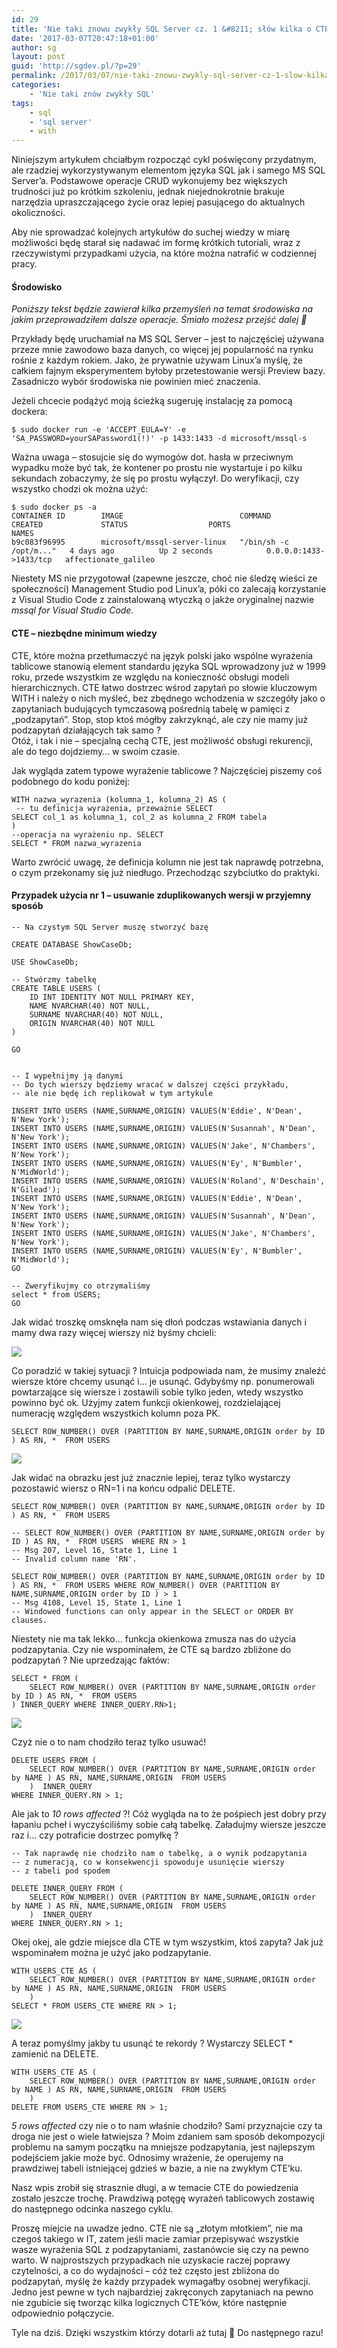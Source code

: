 ```yaml
---
id: 29
title: 'Nie taki znowu zwykły SQL Server cz. 1 &#8211; słów kilka o CTE'
date: '2017-03-07T20:47:18+01:00'
author: sg
layout: post
guid: 'http://sgdev.pl/?p=29'
permalink: /2017/03/07/nie-taki-znowu-zwykly-sql-server-cz-1-slow-kilka-o-wspolnych-wyrazeniach-tablicowych-cte/
categories:
    - 'Nie taki znów zwykły SQL'
tags:
    - sql
    - 'sql server'
    - with
---
```


Niniejszym artykułem chciałbym rozpocząć cykl poświęcony przydatnym, ale rzadziej wykorzystywanym elementom języka SQL jak i samego MS SQL Server’a. Podstawowe operacje CRUD wykonujemy bez większych trudności już po krótkim szkoleniu, jednak niejednokrotnie brakuje narzędzia upraszczającego życie oraz lepiej pasującego do aktualnych okoliczności.

  
Aby nie sprowadzać kolejnych artykułów do suchej wiedzy w miarę możliwości będę starał się nadawać im formę krótkich tutoriali, wraz z rzeczywistymi przypadkami użycia, na które można natrafić w codziennej pracy.

#### Środowisko

*Poniższy tekst będzie zawierał kilka przemyśleń na temat środowiska na jakim przeprowadziłem dalsze operacje. Śmiało możesz przejść dalej 🙂*

Przykłady będę uruchamiał na MS SQL Server – jest to najczęściej używana przeze mnie zawodowo baza danych, co więcej jej popularność na rynku rośnie z każdym rokiem. Jako, że prywatnie używam Linux’a myślę, że całkiem fajnym eksperymentem byłoby przetestowanie wersji Preview bazy. Zasadniczo wybór środowiska nie powinien mieć znaczenia.

Jeżeli chcecie podążyć moją ścieżką sugeruję instalację za pomocą dockera:

```
$ sudo docker run -e 'ACCEPT_EULA=Y' -e 'SA_PASSWORD=yourSAPassword1(!)' -p 1433:1433 -d microsoft/mssql-s
```

Ważna uwaga – stosujcie się do wymogów dot. hasła w przeciwnym wypadku może być tak, że kontener po prostu nie wystartuje i po kilku sekundach zobaczymy, że się po prostu wyłączył. Do weryfikacji, czy wszystko chodzi ok można użyć:

```
$ sudo docker ps -a
CONTAINER ID        IMAGE                          COMMAND                  CREATED             STATUS                  PORTS                    NAMES
b9c083f96995        microsoft/mssql-server-linux   "/bin/sh -c /opt/m..."   4 days ago          Up 2 seconds            0.0.0.0:1433->1433/tcp   affectionate_galileo
```

Niestety MS nie przygotował (zapewne jeszcze, choć nie śledzę wieści ze społeczności) Management Studio pod Linux’a, póki co zalecają korzystanie z Visual Studio Code z zainstalowaną wtyczką o jakże oryginalnej nazwie *mssql for Visual Studio Code.*

#### CTE – niezbędne minimum wiedzy

CTE, które można przetłumaczyć na język polski jako wspólne wyrażenia tablicowe stanowią element standardu języka SQL wprowadzony już w 1999 roku, przede wszystkim ze względu na konieczność obsługi modeli hierarchicznych. CTE łatwo dostrzec wśrod zapytań po słowie kluczowym WITH i należy o nich myśleć, bez zbędnego wchodzenia w szczegóły jako o zapytaniach budujących tymczasową pośrednią tabelę w pamięci z „podzapytań”. Stop, stop ktoś mógłby zakrzyknąć, ale czy nie mamy już podzapytań działających tak samo ?  
Otóż, i tak i nie – specjalną cechą CTE, jest możliwość obsługi rekurencji, ale do tego dojdziemy… w swoim czasie.

Jak wygląda zatem typowe wyrażenie tablicowe ? Najczęściej piszemy coś podobnego do kodu poniżej:

```
WITH nazwa_wyrazenia (kolumna_1, kolumna_2) AS (
 -- tu definicja wyrażenia, przeważnie SELECT
SELECT col_1 as kolumna_1, col_2 as kolumna_2 FROM tabela
)
--operacja na wyrażeniu np. SELECT
SELECT * FROM nazwa_wyrazenia
```

Warto zwrócić uwagę, że definicja kolumn nie jest tak naprawdę potrzebna, o czym przekonamy się już niedługo. Przechodząc szybciutko do praktyki.

#### Przypadek użycia nr 1 – usuwanie zduplikowanych wersji w przyjemny sposób

```
-- Na czystym SQL Server muszę stworzyć bazę

CREATE DATABASE ShowCaseDb;

USE ShowCaseDb;

-- Stwórzmy tabelkę
CREATE TABLE USERS (
    ID INT IDENTITY NOT NULL PRIMARY KEY, 
    NAME NVARCHAR(40) NOT NULL,
    SURNAME NVARCHAR(40) NOT NULL,
    ORIGIN NVARCHAR(40) NOT NULL
)

GO


-- I wypełnijmy ją danymi 
-- Do tych wierszy będziemy wracać w dalszej części przykładu, 
-- ale nie będę ich replikował w tym artykule

INSERT INTO USERS (NAME,SURNAME,ORIGIN) VALUES(N'Eddie', N'Dean', N'New York');
INSERT INTO USERS (NAME,SURNAME,ORIGIN) VALUES(N'Susannah', N'Dean', N'New York');
INSERT INTO USERS (NAME,SURNAME,ORIGIN) VALUES(N'Jake', N'Chambers', N'New York');
INSERT INTO USERS (NAME,SURNAME,ORIGIN) VALUES(N'Ey', N'Bumbler', N'MidWorld');
INSERT INTO USERS (NAME,SURNAME,ORIGIN) VALUES(N'Roland', N'Deschain', N'Gilead');
INSERT INTO USERS (NAME,SURNAME,ORIGIN) VALUES(N'Eddie', N'Dean', N'New York');
INSERT INTO USERS (NAME,SURNAME,ORIGIN) VALUES(N'Susannah', N'Dean', N'New York');
INSERT INTO USERS (NAME,SURNAME,ORIGIN) VALUES(N'Jake', N'Chambers', N'New York');
INSERT INTO USERS (NAME,SURNAME,ORIGIN) VALUES(N'Ey', N'Bumbler', N'MidWorld');
GO

-- Zweryfikujmy co otrzymaliśmy
select * from USERS;
GO

```

Jak widać troszkę omsknęła nam się dłoń podczas wstawiania danych i mamy dwa razy więcej wierszy niż byśmy chcieli:

![](https://sgdev.pl/wp-content/uploads/2017/03/scrin1-300x200.png)

Co poradzić w takiej sytuacji ? Intuicja podpowiada nam, że musimy znaleźć wiersze które chcemy usunąć i… je usunąć. Gdybyśmy np. ponumerowali powtarzające się wiersze i zostawili sobie tylko jeden, wtedy wszystko powinno być ok. Użyjmy zatem funkcji okienkowej, rozdzielającej numerację względem wszystkich kolumn poza PK.

```
SELECT ROW_NUMBER() OVER (PARTITION BY NAME,SURNAME,ORIGIN order by ID ) AS RN, *  FROM USERS
```

![](https://sgdev.pl/wp-content/uploads/2017/03/scrin2-300x160.png)

Jak widać na obrazku jest już znacznie lepiej, teraz tylko wystarczy pozostawić wiersz o RN=1 i na końcu odpalić DELETE.

```
SELECT ROW_NUMBER() OVER (PARTITION BY NAME,SURNAME,ORIGIN order by ID ) AS RN, *  FROM USERS 

-- SELECT ROW_NUMBER() OVER (PARTITION BY NAME,SURNAME,ORIGIN order by ID ) AS RN, *  FROM USERS  WHERE RN > 1
-- Msg 207, Level 16, State 1, Line 1
-- Invalid column name 'RN'. 

SELECT ROW_NUMBER() OVER (PARTITION BY NAME,SURNAME,ORIGIN order by ID ) AS RN, *  FROM USERS WHERE ROW_NUMBER() OVER (PARTITION BY NAME,SURNAME,ORIGIN order by ID ) > 1
-- Msg 4108, Level 15, State 1, Line 1
-- Windowed functions can only appear in the SELECT or ORDER BY clauses.
```

Niestety nie ma tak lekko… funkcja okienkowa zmusza nas do użycia podzapytania. Czy nie wspominałem, że CTE są bardzo zbliżone do podzapytań ? Nie uprzedzając faktów:

```
SELECT * FROM (
    SELECT ROW_NUMBER() OVER (PARTITION BY NAME,SURNAME,ORIGIN order by ID ) AS RN, *  FROM USERS
) INNER_QUERY WHERE INNER_QUERY.RN>1;
```

![](https://sgdev.pl/wp-content/uploads/2017/03/scrin3-300x88.png)

Czyż nie o to nam chodziło teraz tylko usuwać!

```
DELETE USERS FROM (
    SELECT ROW_NUMBER() OVER (PARTITION BY NAME,SURNAME,ORIGIN order by NAME ) AS RN, NAME,SURNAME,ORIGIN  FROM USERS
    )  INNER_QUERY 
WHERE INNER_QUERY.RN > 1;
```

Ale jak to *10 rows affected* ?! Cóż wygląda na to że pośpiech jest dobry przy łapaniu pcheł i wyczyściliśmy sobie całą tabelkę. Załadujmy wiersze jeszcze raz i… czy potraficie dostrzec pomyłkę ?

```
-- Tak naprawdę nie chodziło nam o tabelkę, a o wynik podzapytania 
-- z numeracją, co w konsekwencji spowoduje usunięcie wierszy 
-- z tabeli pod spodem

DELETE INNER_QUERY FROM (
    SELECT ROW_NUMBER() OVER (PARTITION BY NAME,SURNAME,ORIGIN order by NAME ) AS RN, NAME,SURNAME,ORIGIN  FROM USERS
    )  INNER_QUERY 
WHERE INNER_QUERY.RN > 1;
```

Okej okej, ale gdzie miejsce dla CTE w tym wszystkim, ktoś zapyta? Jak już wspominałem można je użyć jako podzapytanie.

```
WITH USERS_CTE AS (
    SELECT ROW_NUMBER() OVER (PARTITION BY NAME,SURNAME,ORIGIN order by NAME ) AS RN, NAME,SURNAME,ORIGIN  FROM USERS
    )   
SELECT * FROM USERS_CTE WHERE RN > 1;
```

![](https://sgdev.pl/wp-content/uploads/2017/03/scrin4-300x113.png)

A teraz pomyślmy jakby tu usunąć te rekordy ? Wystarczy SELECT \* zamienić na DELETE.

```
WITH USERS_CTE AS (
    SELECT ROW_NUMBER() OVER (PARTITION BY NAME,SURNAME,ORIGIN order by NAME ) AS RN, NAME,SURNAME,ORIGIN  FROM USERS
    )   
DELETE FROM USERS_CTE WHERE RN > 1;
```

*5 rows affected* czy nie o to nam właśnie chodziło? Sami przyznajcie czy ta droga nie jest o wiele łatwiejsza ? Moim zdaniem sam sposób dekompozycji problemu na samym początku na mniejsze podzapytania, jest najlepszym podejściem jakie może być. Odnosimy wrażenie, że operujemy na prawdziwej tabeli istniejącej gdzieś w bazie, a nie na zwykłym CTE’ku.

Nasz wpis zrobił się strasznie długi, a w temacie CTE do powiedzenia zostało jeszcze trochę. Prawdziwą potęgę wyrażeń tablicowych zostawię do następnego odcinka naszego cyklu.

Proszę miejcie na uwadze jedno. CTE nie są „złotym młotkiem”, nie ma czegoś takiego w IT, zatem jeśli macie zamiar przepisywać wszystkie wasze wyrażenia SQL z podzapytaniami, zastanówcie się czy na pewno warto. W najprostszych przypadkach nie uzyskacie raczej poprawy czytelności, a co do wydajności – cóż też często jest zbliżona do podzapytań, myślę że każdy przypadek wymagałby osobnej weryfikacji.  
Jedno jest pewne w tych najbardziej zakręconych zapytaniach na pewno nie zgubicie się tworząc kilka logicznych CTE’ków, które następnie odpowiednio połączycie.

Tyle na dziś. Dzięki wszystkim którzy dotarli aż tutaj 🙂 Do następnego razu!